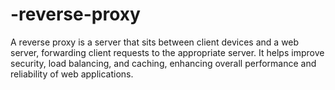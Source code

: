 # -reverse-proxy
A reverse proxy is a server that sits between client devices and a web server, forwarding client requests to the appropriate server. It helps improve security, load balancing, and caching, enhancing overall performance and reliability of web applications.

